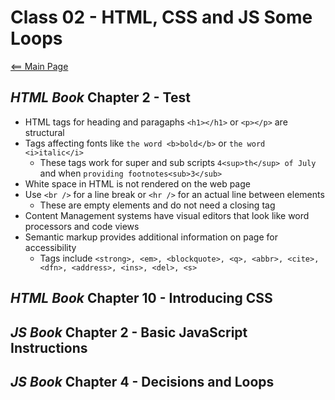 # Class 02 - HTML, CSS and JS Some Loops
[<== Main Page](../README.md)

## *HTML Book* Chapter 2 - Test
* HTML tags for heading and paragaphs `<h1></h1>` or `<p></p>` are structural
* Tags affecting fonts like `the word <b>bold</b>` or `the word <i>italic</i>`
  * These tags work for super and sub scripts `4<sup>th</sup> of July` and when `providing footnotes<sub>3</sub>` 
* White space in HTML is not rendered on the web page 
* Use `<br />` for a line break or `<hr />` for an actual line between elements
  * These are empty elements and do not need a closing tag
* Content Management systems have visual editors that look like word processors and code views
* Semantic markup provides additional information on page for accessibility
  * Tags include `<strong>, <em>, <blockquote>, <q>, <abbr>, <cite>, <dfn>, <address>, <ins>, <del>, <s>`  

## *HTML Book* Chapter 10 - Introducing CSS


## *JS Book* Chapter 2 - Basic JavaScript Instructions 


## *JS Book* Chapter 4 - Decisions and Loops
